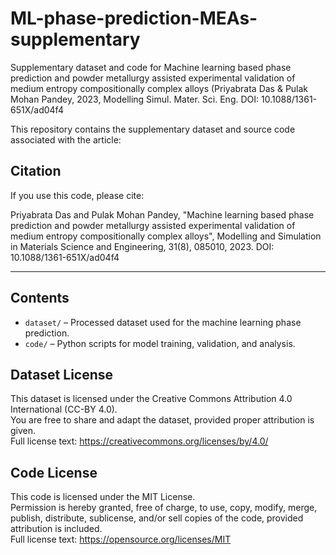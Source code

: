 # ML-phase-prediction-MEAs-supplementary
Supplementary dataset and code for Machine learning based phase prediction and powder metallurgy assisted experimental validation of medium entropy compositionally complex alloys (Priyabrata Das & Pulak Mohan Pandey, 2023, Modelling Simul. Mater. Sci. Eng. DOI: 10.1088/1361-651X/ad04f4

This repository contains the supplementary dataset and source code associated with the article:  

## Citation
If you use this code, please cite:

Priyabrata Das and Pulak Mohan Pandey, "Machine learning based phase prediction and powder metallurgy assisted experimental validation of medium entropy compositionally complex alloys",  Modelling and Simulation in Materials Science and Engineering, 31(8), 085010, 2023. DOI: 10.1088/1361-651X/ad04f4

---


## Contents
- `dataset/` – Processed dataset used for the machine learning phase prediction.
- `code/` – Python scripts for model training, validation, and analysis.

## Dataset License
This dataset is licensed under the Creative Commons Attribution 4.0 International (CC-BY 4.0).  
You are free to share and adapt the dataset, provided proper attribution is given.  
Full license text: https://creativecommons.org/licenses/by/4.0/

## Code License
This code is licensed under the MIT License.  
Permission is hereby granted, free of charge, to use, copy, modify, merge, publish, distribute, sublicense, and/or sell copies of the code, provided attribution is included.  
Full license text: https://opensource.org/licenses/MIT

